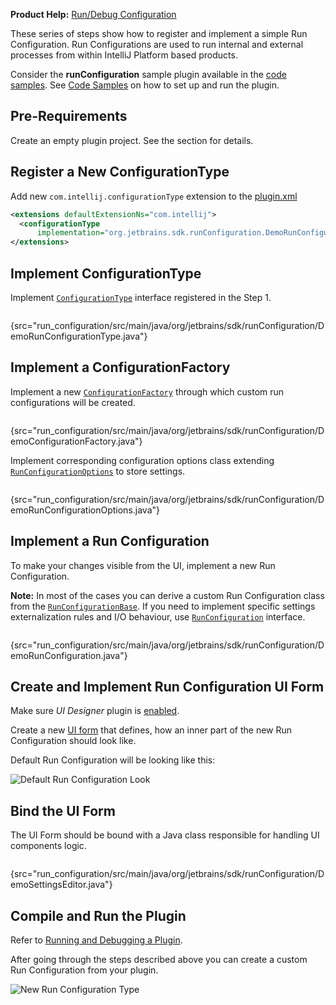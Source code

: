 [//]: # (title: Run Configurations Tutorial)

<!-- Copyright 2000-2022 JetBrains s.r.o. and other contributors. Use of this source code is governed by the Apache 2.0 license that can be found in the LICENSE file. -->

<microformat>

**Product Help:** [Run/Debug Configuration](https://www.jetbrains.com/idea/help/run-debug-configuration.html)

</microformat>

These series of steps show how to register and implement a simple Run Configuration.
Run Configurations are used to run internal and external processes from within IntelliJ Platform based products.

Consider the **runConfiguration** sample plugin available in the [code samples](%gh-sdk-samples%/run_configuration).
See [Code Samples](code_samples.md) on how to set up and run the plugin.

## Pre-Requirements

Create an empty plugin project.
See the [](creating_plugin_project.md) section for details.

## Register a New ConfigurationType

Add new `com.intellij.configurationType` extension to the [plugin.xml](%gh-sdk-samples%/run_configuration/src/main/resources/META-INF/plugin.xml)

```xml
<extensions defaultExtensionNs="com.intellij">
  <configurationType
      implementation="org.jetbrains.sdk.runConfiguration.DemoRunConfigurationType"/>
</extensions>
```

## Implement ConfigurationType

Implement [`ConfigurationType`](%gh-ic%/platform/execution/src/com/intellij/execution/configurations/ConfigurationType.java)  interface registered in the Step 1.

```java
```
{src="run_configuration/src/main/java/org/jetbrains/sdk/runConfiguration/DemoRunConfigurationType.java"}

## Implement a ConfigurationFactory

Implement a new [`ConfigurationFactory`](%gh-ic%/platform/execution/src/com/intellij/execution/configurations/ConfigurationFactory.java) through which custom run configurations will be created.

```java
```
{src="run_configuration/src/main/java/org/jetbrains/sdk/runConfiguration/DemoConfigurationFactory.java"}

Implement corresponding configuration options class extending [`RunConfigurationOptions`](%gh-ic%/platform/execution/src/com/intellij/execution/configurations/RunConfigurationOptions.kt) to store settings.

```java
```
{src="run_configuration/src/main/java/org/jetbrains/sdk/runConfiguration/DemoRunConfigurationOptions.java"}

## Implement a Run Configuration

To make your changes visible from the UI, implement a new Run Configuration.

**Note:** In most of the cases you can derive a custom Run Configuration class from the [`RunConfigurationBase`](%gh-ic%/platform/execution/src/com/intellij/execution/configurations/RunConfigurationBase.java).
If you need to implement specific settings externalization rules and I/O behaviour, use [`RunConfiguration`](%gh-ic%/platform/execution/src/com/intellij/execution/configurations/RunConfiguration.java) interface.

```java
```
{src="run_configuration/src/main/java/org/jetbrains/sdk/runConfiguration/DemoRunConfiguration.java"}

## Create and Implement Run Configuration UI Form

Make sure _UI Designer_ plugin is [enabled](https://www.jetbrains.com/help/idea/managing-plugins.html).

Create a new [UI form](https://www.jetbrains.com/help/idea/designing-gui-major-steps.html) that defines, how an inner part of the new Run Configuration should look like.

Default Run Configuration will be looking like this:

![Default Run Configuration Look](ui_form.png)

## Bind the UI Form

The UI Form should be bound with a Java class responsible for handling UI components logic.

```java
```
{src="run_configuration/src/main/java/org/jetbrains/sdk/runConfiguration/DemoSettingsEditor.java"}

## Compile and Run the Plugin

Refer to [Running and Debugging a Plugin](creating_plugin_project.md#executing-the-plugin).

After going through the steps described above you can create a custom Run Configuration from your plugin.

![New Run Configuration Type](new_run_configuration.png)
